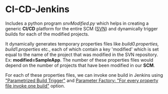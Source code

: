 # CI-CD-Jenkins
Includes a python program <i>snvModified.py</i> which helps in creating a generic <b>CI/CD</b> platform for the entire SCM (<u>SVN</u>) and dynamically trigger
builds for each of the modified projects.

It dynamically generates temporary properties files like <i>build0.properties, build1.properties</i> etc., each of which contain a key 'modified' which is set equal to the name of the project that was modified in the SVN repository. Ex: <b>modified=SampleApp</b>. The number of these properties files would depend on the number of projects that have been modified in our <b>SCM</b>.

For each of these properties files, we can invoke one build in Jenkins using <u>"Parametrized Build Trigger"</u> and <u>Parameter Factory: "For every property file invoke one build"</u> option.
